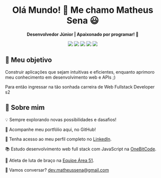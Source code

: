 <h1 align="center">Olá Mundo! 👋 Me chamo Matheus Sena 😃</h1>
<p align="center">
  <b>Desenvolvedor Júnior | Apaixonado por programar! 🚀</b>
</p>

<p align="center">
  <img src="https://img.shields.io/badge/HTML-%23E34F26.svg?style=for-the-badge&logo=html5&logoColor=white" />
  <img src="https://img.shields.io/badge/CSS-%231572B6.svg?style=for-the-badge&logo=css3&logoColor=white" />
  <img src="https://img.shields.io/badge/JavaScript-%23F7DF1E.svg?style=for-the-badge&logo=javascript&logoColor=black" />
  <img src="https://img.shields.io/badge/PHP-%23777BB4.svg?style=for-the-badge&logo=php&logoColor=white" />
  <img src="https://img.shields.io/badge/MySQL-%234479A1.svg?style=for-the-badge&logo=mysql&logoColor=white" />
</p>

## 🎯 Meu objetivo  
Construir aplicações que sejam intuitivas e eficientes, enquanto aprimoro meu conhecimento em desenvolvimento web e APIs ;)

Para então ingressar na tão sonhada carreira de Web Fullstack Developer s2

## 🚀 Sobre mim  

💡 Sempre explorando novas possibilidades e dasafios!

💼 Acompanhe meu portfólio aqui, no GitHub!

🔗 Tenha acesso ao meu perfil completo no [LinkedIn](https://www.linkedin.com/in/matheussena21/).

📚 Estudo desenvolvimento web full stack com JavaScript na [OneBitCode](https://onebitcode.com/).

💪 Atleta de luta de braço na [Equipe Área 51](https://www.instagram.com/area51.equipe/).

📩 Vamos conversar? [dev.matheussena@gmail.com](mailto:dev.matheussena@gmail.com)  
